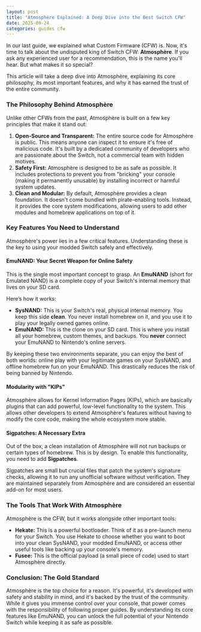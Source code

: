 ```yaml
---
layout: post
title: "Atmosphère Explained: A Deep Dive into the Best Switch CFW"
date: 2025-09-24
categories: guides cfw
---
```


In our last guide, we explained what Custom Firmware (CFW) is. Now, it's time to talk about the undisputed king of Switch CFW: **Atmosphère**. If you ask any experienced user for a recommendation, this is the name you'll hear. But what makes it so special?

This article will take a deep dive into Atmosphère, explaining its core philosophy, its most important features, and why it has earned the trust of the entire community.

### The Philosophy Behind Atmosphère

Unlike other CFWs from the past, Atmosphère is built on a few key principles that make it stand out:

1.  **Open-Source and Transparent:** The entire source code for Atmosphère is public. This means anyone can inspect it to ensure it's free of malicious code. It's built by a dedicated community of developers who are passionate about the Switch, not a commercial team with hidden motives.
2.  **Safety First:** Atmosphère is designed to be as safe as possible. It includes protections to prevent you from "bricking" your console (making it permanently unusable) by installing incorrect or harmful system updates.
3.  **Clean and Modular:** By default, Atmosphère provides a clean foundation. It doesn't come bundled with pirate-enabling tools. Instead, it provides the core system modifications, allowing users to add other modules and homebrew applications on top of it.

### Key Features You Need to Understand

Atmosphère's power lies in a few critical features. Understanding these is the key to using your modded Switch safely and effectively.

#### EmuNAND: Your Secret Weapon for Online Safety

This is the single most important concept to grasp. An **EmuNAND** (short for Emulated NAND) is a complete copy of your Switch's internal memory that lives on your SD card.

Here’s how it works:
* **SysNAND:** This is your Switch's real, physical internal memory. You keep this side **clean**. You never install homebrew on it, and you use it to play your legally owned games online.
* **EmuNAND:** This is the clone on your SD card. This is where you install all your homebrew, custom themes, and backups. You **never** connect your EmuNAND to Nintendo's online servers.

By keeping these two environments separate, you can enjoy the best of both worlds: online play with your legitimate games on your SysNAND, and offline homebrew fun on your EmuNAND. This drastically reduces the risk of being banned by Nintendo.

#### Modularity with "KIPs"

Atmosphère allows for Kernel Information Pages (KIPs), which are basically plugins that can add powerful, low-level functionality to the system. This allows other developers to extend Atmosphère's features without having to modify the core code, making the whole ecosystem more stable.

#### Sigpatches: A Necessary Extra

Out of the box, a clean installation of Atmosphère will not run backups or certain types of homebrew. This is by design. To enable this functionality, you need to add **Sigpatches**.

Sigpatches are small but crucial files that patch the system's signature checks, allowing it to run any unofficial software without verification. They are maintained separately from Atmosphère and are considered an essential add-on for most users.

### The Tools That Work With Atmosphère

Atmosphère is the CFW, but it works alongside other important tools:

* **Hekate:** This is a powerful bootloader. Think of it as a pre-launch menu for your Switch. You use Hekate to choose whether you want to boot into your clean SysNAND, your modded EmuNAND, or access other useful tools like backing up your console's memory.
* **Fusee:** This is the official payload (a small piece of code) used to start Atmosphère directly.

### Conclusion: The Gold Standard

Atmosphère is the top choice for a reason. It's powerful, it's developed with safety and stability in mind, and it's backed by the trust of the community. While it gives you immense control over your console, that power comes with the responsibility of following proper guides. By understanding its core features like EmuNAND, you can unlock the full potential of your Nintendo Switch while keeping it as safe as possible.
